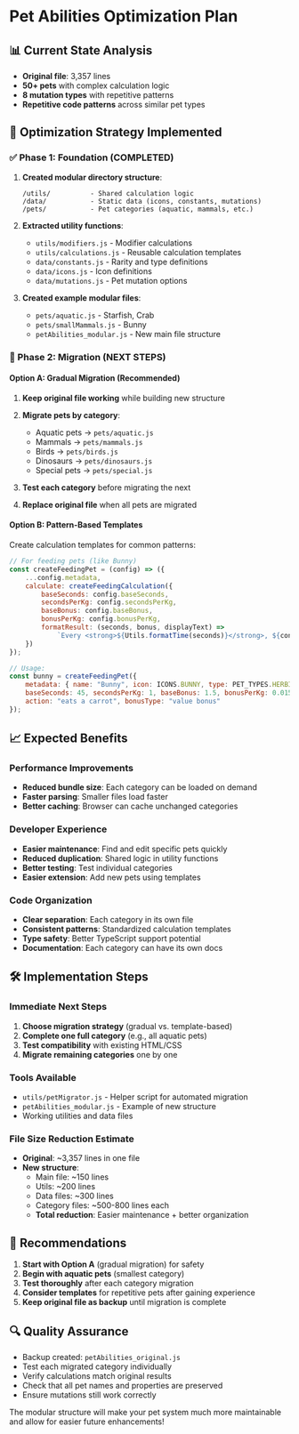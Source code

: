 # Pet Abilities Optimization Plan

## 📊 Current State Analysis
- **Original file**: 3,357 lines 
- **50+ pets** with complex calculation logic
- **8 mutation types** with repetitive patterns
- **Repetitive code patterns** across similar pet types

## 🚀 Optimization Strategy Implemented

### ✅ Phase 1: Foundation (COMPLETED)
1. **Created modular directory structure**:
   ```
   /utils/          - Shared calculation logic
   /data/           - Static data (icons, constants, mutations)  
   /pets/           - Pet categories (aquatic, mammals, etc.)
   ```

2. **Extracted utility functions**:
   - `utils/modifiers.js` - Modifier calculations
   - `utils/calculations.js` - Reusable calculation templates
   - `data/constants.js` - Rarity and type definitions
   - `data/icons.js` - Icon definitions
   - `data/mutations.js` - Pet mutation options

3. **Created example modular files**:
   - `pets/aquatic.js` - Starfish, Crab
   - `pets/smallMammals.js` - Bunny
   - `petAbilities_modular.js` - New main file structure

### 🔄 Phase 2: Migration (NEXT STEPS)

#### Option A: Gradual Migration (Recommended)
1. **Keep original file working** while building new structure
2. **Migrate pets by category**:
   - Aquatic pets → `pets/aquatic.js`
   - Mammals → `pets/mammals.js` 
   - Birds → `pets/birds.js`
   - Dinosaurs → `pets/dinosaurs.js`
   - Special pets → `pets/special.js`

3. **Test each category** before migrating the next
4. **Replace original file** when all pets are migrated

#### Option B: Pattern-Based Templates
Create calculation templates for common patterns:

```javascript
// For feeding pets (like Bunny)
const createFeedingPet = (config) => ({
    ...config.metadata,
    calculate: createFeedingCalculation({
        baseSeconds: config.baseSeconds,
        secondsPerKg: config.secondsPerKg,
        baseBonus: config.baseBonus,
        bonusPerKg: config.bonusPerKg,
        formatResult: (seconds, bonus, displayText) => 
            `Every <strong>${Utils.formatTime(seconds)}</strong>, ${config.action} for <strong>${bonus.toFixed(3)}</strong> ${config.bonusType}${displayText}!`
    })
});

// Usage:
const bunny = createFeedingPet({
    metadata: { name: "Bunny", icon: ICONS.BUNNY, type: PET_TYPES.HERBIVORE, rarity: RARITY.COMMON },
    baseSeconds: 45, secondsPerKg: 1, baseBonus: 1.5, bonusPerKg: 0.015,
    action: "eats a carrot", bonusType: "value bonus"
});
```

## 📈 Expected Benefits

### Performance Improvements
- **Reduced bundle size**: Each category can be loaded on demand
- **Faster parsing**: Smaller files load faster
- **Better caching**: Browser can cache unchanged categories

### Developer Experience  
- **Easier maintenance**: Find and edit specific pets quickly
- **Reduced duplication**: Shared logic in utility functions
- **Better testing**: Test individual categories
- **Easier extension**: Add new pets using templates

### Code Organization
- **Clear separation**: Each category in its own file
- **Consistent patterns**: Standardized calculation templates
- **Type safety**: Better TypeScript support potential
- **Documentation**: Each category can have its own docs

## 🛠 Implementation Steps

### Immediate Next Steps
1. **Choose migration strategy** (gradual vs. template-based)
2. **Complete one full category** (e.g., all aquatic pets)
3. **Test compatibility** with existing HTML/CSS
4. **Migrate remaining categories** one by one

### Tools Available
- `utils/petMigrator.js` - Helper script for automated migration
- `petAbilities_modular.js` - Example of new structure
- Working utilities and data files

### File Size Reduction Estimate
- **Original**: ~3,357 lines in one file
- **New structure**: 
  - Main file: ~150 lines
  - Utils: ~200 lines  
  - Data files: ~300 lines
  - Category files: ~500-800 lines each
  - **Total reduction**: Easier maintenance + better organization

## 🎯 Recommendations

1. **Start with Option A** (gradual migration) for safety
2. **Begin with aquatic pets** (smallest category)
3. **Test thoroughly** after each category migration
4. **Consider templates** for repetitive pets after gaining experience
5. **Keep original file as backup** until migration is complete

## 🔍 Quality Assurance

- Backup created: `petAbilities_original.js`
- Test each migrated category individually
- Verify calculations match original results
- Check that all pet names and properties are preserved
- Ensure mutations still work correctly

The modular structure will make your pet system much more maintainable and allow for easier future enhancements!
